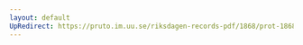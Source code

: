 ```yaml
---
layout: default
UpRedirect: https://pruto.im.uu.se/riksdagen-records-pdf/1868/prot-1868--fk--121/prot-1868--fk--121_013.pdf
---
```

